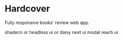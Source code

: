 # Hardcover

Fully responsive books' review web app.

shadecn or headless ui
or daisy
next ui modal
reach ui
